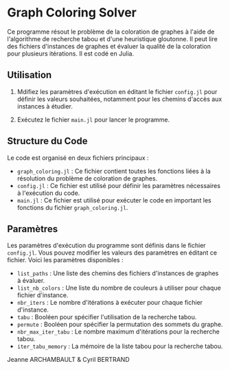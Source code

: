 # Graph Coloring Solver

Ce programme résout le problème de la coloration de graphes à l'aide de l'algorithme de recherche tabou et d'une heuristique gloutonne. Il peut lire des fichiers d'instances de graphes et évaluer la qualité de la coloration pour plusieurs itérations.
Il est codé en Julia.

## Utilisation

1. Mdifiez les paramètres d'exécution en éditant le fichier `config.jl` pour définir les valeurs souhaitées, notamment pour les chemins d'accès aux instances à étudier.

2. Exécutez le fichier `main.jl` pour lancer le programme.

## Structure du Code

Le code est organisé en deux fichiers principaux :
- `graph_coloring.jl` : Ce fichier contient toutes les fonctions liées à la résolution du problème de coloration de graphes.
- `config.jl` : Ce fichier est utilisé pour définir les paramètres nécessaires à l'exécution du code.
- `main.jl` : Ce fichier est utilisé pour exécuter le code en important les fonctions du fichier `graph_coloring.jl`.

## Paramètres

Les paramètres d'exécution du programme sont définis dans le fichier `config.jl`. Vous pouvez modifier les valeurs des paramètres en éditant ce fichier. Voici les paramètres disponibles :

- `list_paths` : Une liste des chemins des fichiers d'instances de graphes à évaluer.
- `list_nb_colors` : Une liste du nombre de couleurs à utiliser pour chaque fichier d'instance.
- `nbr_iters` : Le nombre d'itérations à exécuter pour chaque fichier d'instance.
- `tabu` : Booléen pour spécifier l'utilisation de la recherche tabou.
- `permute` : Booléen pour spécifier la permutation des sommets du graphe.
- `nbr_max_iter_tabu` : Le nombre maximum d'itérations pour la recherche tabou.
- `iter_tabu_memory` : La mémoire de la liste tabou pour la recherche tabou.

Jeanne ARCHAMBAULT & Cyril BERTRAND